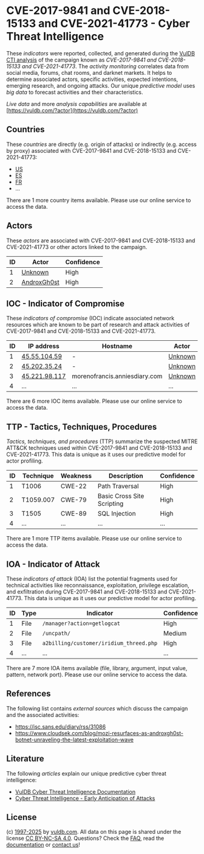 # CVE-2017-9841 and CVE-2018-15133 and CVE-2021-41773 - Cyber Threat Intelligence

These _indicators_ were reported, collected, and generated during the [VulDB CTI analysis](https://vuldb.com/?kb.cti) of the campaign known as _CVE-2017-9841 and CVE-2018-15133 and CVE-2021-41773_. The _activity monitoring_ correlates data from social media, forums, chat rooms, and darknet markets. It helps to determine associated actors, specific activities, expected intentions, emerging research, and ongoing attacks. Our unique _predictive model_ uses _big data_ to forecast activities and their characteristics.

_Live data_ and more _analysis capabilities_ are available at [https://vuldb.com/?actor](https://vuldb.com/?actor)

## Countries

These _countries_ are directly (e.g. origin of attacks) or indirectly (e.g. access by proxy) associated with CVE-2017-9841 and CVE-2018-15133 and CVE-2021-41773:

* [US](https://vuldb.com/?country.us)
* [ES](https://vuldb.com/?country.es)
* [FR](https://vuldb.com/?country.fr)
* ...

There are 1 more country items available. Please use our online service to access the data.

## Actors

These _actors_ are associated with CVE-2017-9841 and CVE-2018-15133 and CVE-2021-41773 or other actors linked to the campaign.

ID | Actor | Confidence
-- | ----- | ----------
1 | [Unknown](https://vuldb.com/?actor.unknown) | High
2 | [AndroxGh0st](https://vuldb.com/?actor.androxgh0st) | High

## IOC - Indicator of Compromise

These _indicators of compromise_ (IOC) indicate associated network resources which are known to be part of research and attack activities of CVE-2017-9841 and CVE-2018-15133 and CVE-2021-41773.

ID | IP address | Hostname | Actor | Confidence
-- | ---------- | -------- | ----- | ----------
1 | [45.55.104.59](https://vuldb.com/?ip.45.55.104.59) | - | [Unknown](https://vuldb.com/?actor.unknown) | High
2 | [45.202.35.24](https://vuldb.com/?ip.45.202.35.24) | - | [Unknown](https://vuldb.com/?actor.unknown) | High
3 | [45.221.98.117](https://vuldb.com/?ip.45.221.98.117) | morenofrancis.anniesdiary.com | [Unknown](https://vuldb.com/?actor.unknown) | High
4 | ... | ... | ... | ...

There are 6 more IOC items available. Please use our online service to access the data.

## TTP - Tactics, Techniques, Procedures

_Tactics, techniques, and procedures_ (TTP) summarize the suspected MITRE ATT&CK techniques used within CVE-2017-9841 and CVE-2018-15133 and CVE-2021-41773. This data is unique as it uses our predictive model for actor profiling.

ID | Technique | Weakness | Description | Confidence
-- | --------- | -------- | ----------- | ----------
1 | T1006 | CWE-22 | Path Traversal | High
2 | T1059.007 | CWE-79 | Basic Cross Site Scripting | High
3 | T1505 | CWE-89 | SQL Injection | High
4 | ... | ... | ... | ...

There are 1 more TTP items available. Please use our online service to access the data.

## IOA - Indicator of Attack

These _indicators of attack_ (IOA) list the potential fragments used for technical activities like reconnaissance, exploitation, privilege escalation, and exfiltration during CVE-2017-9841 and CVE-2018-15133 and CVE-2021-41773. This data is unique as it uses our predictive model for actor profiling.

ID | Type | Indicator | Confidence
-- | ---- | --------- | ----------
1 | File | `/manager?action=getlogcat` | High
2 | File | `/uncpath/` | Medium
3 | File | `a2billing/customer/iridium_threed.php` | High
4 | ... | ... | ...

There are 7 more IOA items available (file, library, argument, input value, pattern, network port). Please use our online service to access the data.

## References

The following list contains _external sources_ which discuss the campaign and the associated activities:

* https://isc.sans.edu/diary/rss/31086
* https://www.cloudsek.com/blog/mozi-resurfaces-as-androxgh0st-botnet-unraveling-the-latest-exploitation-wave

## Literature

The following _articles_ explain our unique predictive cyber threat intelligence:

* [VulDB Cyber Threat Intelligence Documentation](https://vuldb.com/?kb.cti)
* [Cyber Threat Intelligence - Early Anticipation of Attacks](https://www.scip.ch/en/?labs.20201022)

## License

(c) [1997-2025](https://vuldb.com/?kb.changelog) by [vuldb.com](https://vuldb.com/?kb.about). All data on this page is shared under the license [CC BY-NC-SA 4.0](https://creativecommons.org/licenses/by-nc-sa/4.0/). Questions? Check the [FAQ](https://vuldb.com/?kb.faq), read the [documentation](https://vuldb.com/?kb) or [contact us](https://vuldb.com/?contact)!
